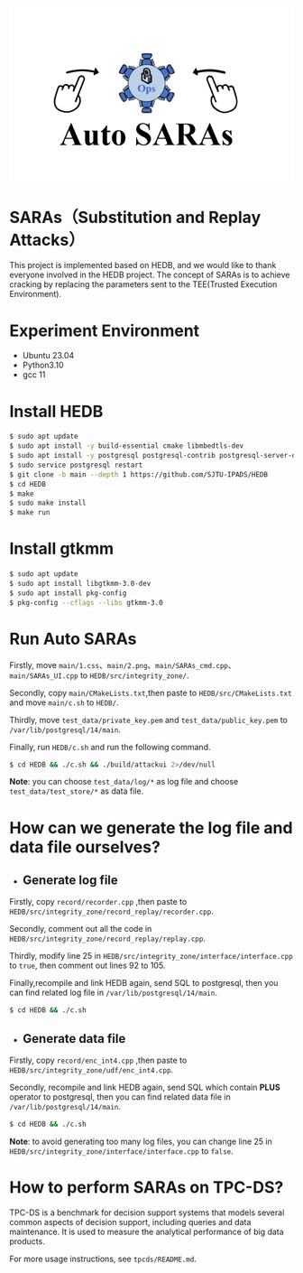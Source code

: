 <div align=center>
<img src="https://github.com/Krismilek/SARAs/blob/main/main/2.png"/>
</div>

# SARAs（Substitution and Replay Attacks）

This project is implemented based on HEDB, and we would like to thank everyone involved in the HEDB project. The concept of SARAs is to achieve cracking by replacing the parameters sent to the TEE(Trusted Execution Environment).

# Experiment Environment

-  Ubuntu 23.04
- Python3.10
- gcc 11

# Install HEDB

```bash
$ sudo apt update
$ sudo apt install -y build-essential cmake libmbedtls-dev
$ sudo apt install -y postgresql postgresql-contrib postgresql-server-dev-all
$ sudo service postgresql restart
$ git clone -b main --depth 1 https://github.com/SJTU-IPADS/HEDB
$ cd HEDB
$ make
$ sudo make install
$ make run
```

# Install gtkmm

```bash
$ sudo apt update
$ sudo apt install libgtkmm-3.0-dev
$ sudo apt install pkg-config
$ pkg-config --cflags --libs gtkmm-3.0
```

# Run Auto SARAs

Firstly, move `main/1.css`、`main/2.png`、`main/SARAs_cmd.cpp`、`main/SARAs_UI.cpp` to `HEDB/src/integrity_zone/`.

Secondly, copy `main/CMakeLists.txt`,then paste to `HEDB/src/CMakeLists.txt` and move `main/c.sh` to `HEDB/`.

Thirdly, move `test_data/private_key.pem` and `test_data/public_key.pem` to `/var/lib/postgresql/14/main`.

Finally, run `HEDB/c.sh` and run the following command.

```bash
$ cd HEDB && ./c.sh && ./build/attackui 2>/dev/null
```

**Note**: you can choose `test_data/log/*` as log file and choose `test_data/test_store/*` as data file.

# How can we generate the log file and data file ourselves?

- ## Generate log file

Firstly, copy `record/recorder.cpp` ,then paste to `HEDB/src/integrity_zone/record_replay/recorder.cpp`.

Secondly, comment out all the code in `HEDB/src/integrity_zone/record_replay/replay.cpp`. 

Thirdly, modify line 25 in `HEDB/src/integrity_zone/interface/interface.cpp` to `true`, then comment out lines 92 to 105.

Finally,recompile and link HEDB again, send SQL to postgresql, then you can find related log file in `/var/lib/postgresql/14/main`.

```bash
$ cd HEDB && ./c.sh
```

- ## Generate data file

Firstly, copy `record/enc_int4.cpp` ,then paste to `HEDB/src/integrity_zone/udf/enc_int4.cpp`.

Secondly, recompile and link HEDB again, send SQL  which contain **PLUS**  operator to postgresql, then you can find related data file in `/var/lib/postgresql/14/main`.

```bash
$ cd HEDB && ./c.sh
```

**Note**: to avoid generating too many log files, you can change line 25 in `HEDB/src/integrity_zone/interface/interface.cpp` to `false`.

# How to perform SARAs on TPC-DS?

TPC-DS is a benchmark for decision support systems that models several common aspects of decision support, including queries and data maintenance. It is used to measure the analytical performance of big data products.

For more usage instructions, see `tpcds/README.md`.
